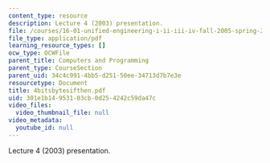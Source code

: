 ```yaml
---
content_type: resource
description: Lecture 4 (2003) presentation.
file: /courses/16-01-unified-engineering-i-ii-iii-iv-fall-2005-spring-2006/301e1b14953103cb0d254242c59da47c_4bitsbytesifthen.pdf
file_type: application/pdf
learning_resource_types: []
ocw_type: OCWFile
parent_title: Computers and Programming
parent_type: CourseSection
parent_uid: 34c4c991-4bb5-d251-50ee-34713d7b7e3e
resourcetype: Document
title: 4bitsbytesifthen.pdf
uid: 301e1b14-9531-03cb-0d25-4242c59da47c
video_files:
  video_thumbnail_file: null
video_metadata:
  youtube_id: null
---
```

Lecture 4 (2003) presentation.

